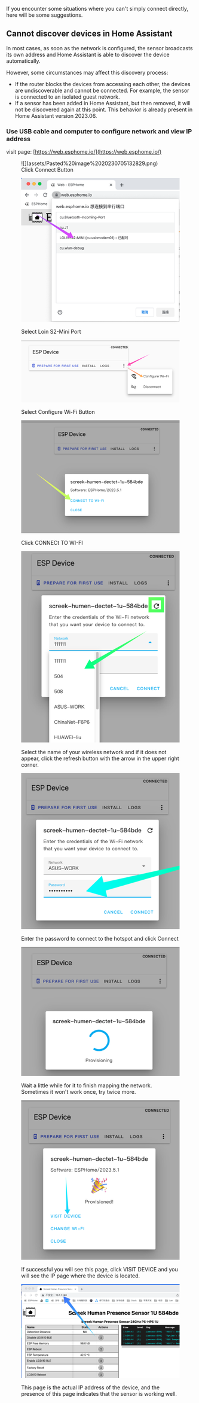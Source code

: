 If you encounter some situations where you can't simply connect directly, here will be some suggestions.

## Cannot discover devices in Home Assistant

In most cases, as soon as the network is configured, the sensor broadcasts its own address and Home Assistant is able to discover the device automatically.    
  
However, some circumstances may affect this discovery process:    
- If the router blocks the devices from accessing each other, the devices are undiscoverable and cannot be connected. For example, the sensor is connected to an isolated guest network.  
- If a sensor has been added in Home Assistant, but then removed, it will not be discovered again at this point. This behavior is already present in Home Assistant version 2023.06.  
  
### Use USB cable and computer to configure network and view IP address

visit page: [https://web.esphome.io/](https://web.esphome.io/)

<figure markdown>
  ![](assets/Pasted%20image%2020230705132829.png)
  <figcaption>Click Connect Button</figcaption>
  
  ![](assets/Pasted%20image%2020230705133054.png)
  <figcaption>Select Loin S2-Mini Port</figcaption>

 ![](assets/Pasted%20image%2020230705133159.png)
 <figcaption>Select Configure Wi-Fi Button</figcaption>

 ![](assets/Pasted%20image%2020230705133322.png)
 <figcaption>Click CONNECt TO WI-FI</figcaption>

 ![](assets/Pasted%20image%2020230705133427.png)
 <figcaption>Select the name of your wireless network and if it does not appear, click the refresh button with the arrow in the upper right corner.</figcaption>

 ![](assets/Pasted%20image%2020230705133548.png)
 <figcaption>Enter the password to connect to the hotspot and click Connect</figcaption>

 ![](assets/Pasted%20image%2020230705133643.png)
 <figcaption>Wait a little while for it to finish mapping the network. Sometimes it won't work once, try twice more.</figcaption>

 ![](assets/Pasted%20image%2020230705133742.png)
 <figcaption>If successful you will see this page, click VISIT DEVICE and you will see the IP page where the device is located.</figcaption>

 ![](assets/Pasted%20image%2020230705133854.png)
 <figcaption>This page is the actual IP address of the device, and the presence of this page indicates that the sensor is working well.</figcaption>
 
</figure>
